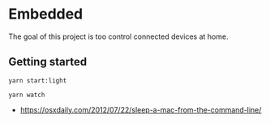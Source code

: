 # Embedded

The goal of this project is too control connected devices at home.

## Getting started

```
yarn start:light

yarn watch

```

- https://osxdaily.com/2012/07/22/sleep-a-mac-from-the-command-line/
